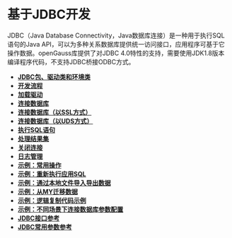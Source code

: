 # 基于JDBC开发<a name="ZH-CN_TOPIC_0289899900"></a>

JDBC（Java Database Connectivity，Java数据库连接）是一种用于执行SQL语句的Java API，可以为多种关系数据库提供统一访问接口，应用程序可基于它操作数据。openGauss库提供了对JDBC 4.0特性的支持，需要使用JDK1.8版本编译程序代码，不支持JDBC桥接ODBC方式。

-   **[JDBC包、驱动类和环境类](JDBC包-驱动类和环境类.md)**  
-   **[开发流程](开发流程_JDBC.md)**  
-   **[加载驱动](加载驱动_JDBC.md)**  
-   **[连接数据库](连接数据库_JDBC.md)**  
-   **[连接数据库（以SSL方式）](连接数据库_以SSL方式.md)**  
-   **[连接数据库（以UDS方式）](连接数据库_UDS方式.md)** 
-   **[执行SQL语句](执行SQL语句_JDBC.md)**  
-   **[处理结果集](处理结果集_JDBC.md)**  
-   **[关闭连接](关闭连接_JDBC.md)**  
-   **[日志管理](日志管理.md)**  
-   **[示例：常用操作](示例-常用操作_JDBC.md)**  
-   **[示例：重新执行应用SQL](示例-重新执行应用SQL.md)**  
-   **[示例：通过本地文件导入导出数据](示例-通过本地文件导入导出数据.md)**  
-   **[示例：从MY迁移数据](示例-从MY迁移数据.md)**  
-   **[示例：逻辑复制代码示例](示例-逻辑复制代码示例.md)**  
-   **[示例：不同场景下连接数据库参数配置](示例-不同场景下连接数据库参数配置.md)**  
-   **[JDBC接口参考](JDBC接口参考.md)**  
-   **[JDBC常用参数参考](JDBC常用参数参考.md)**  


